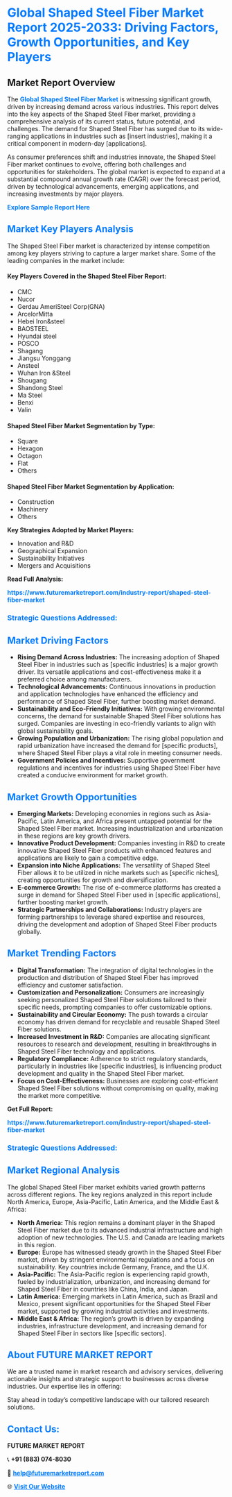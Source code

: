 <h1 style="color: #007BFF;">Global Shaped Steel Fiber Market Report 2025-2033: Driving Factors, Growth Opportunities, and Key Players</h1>

<section id="overview">
<h2>Market Report Overview</h2>
<p>The <a href="https://www.futuremarketreport.com/industry-report/shaped-steel-fiber-market" style="color: #007BFF; text-decoration: none;"><strong>Global Shaped Steel Fiber Market</strong></a> is witnessing significant growth, driven by increasing demand across various industries. This report delves into the key aspects of the Shaped Steel Fiber market, providing a comprehensive analysis of its current status, future potential, and challenges. The demand for Shaped Steel Fiber has surged due to its wide-ranging applications in industries such as [insert industries], making it a critical component in modern-day [applications].</p>
<p>As consumer preferences shift and industries innovate, the Shaped Steel Fiber market continues to evolve, offering both challenges and opportunities for stakeholders. The global market is expected to expand at a substantial compound annual growth rate (CAGR) over the forecast period, driven by technological advancements, emerging applications, and increasing investments by major players.</p>
</section>

<section id="overview">
<p><a href="https://www.futuremarketreport.com/request-sample/reportId=52774" style="color: #007BFF; text-decoration: none;"><strong>Explore Sample Report Here</strong></a></p>
</section>

<section id="key-players">
<h2 style="color: #007BFF;">Market Key Players Analysis</h2>
<p>The Shaped Steel Fiber market is characterized by intense competition among key players striving to capture a larger market share. Some of the leading companies in the market include:</p>
<h4>Key Players Covered in the Shaped Steel Fiber Report:</h4>
<ul><li>CMC</li><li>Nucor</li><li>Gerdau AmeriSteel Corp(GNA)</li><li>ArcelorMitta</li><li>Hebei Iron&amp;steel</li><li>BAOSTEEL</li><li>Hyundai steel</li><li>POSCO</li><li>Shagang</li><li>Jiangsu Yonggang</li><li>Ansteel</li><li>Wuhan Iron &amp;Steel</li><li>Shougang</li><li>Shandong Steel</li><li>Ma Steel</li><li>Benxi</li><li>Valin</li></ul>
<h4>Shaped Steel Fiber Market Segmentation by Type:</h4>
<ul><li>Square</li><li>Hexagon</li><li>Octagon</li><li>Flat</li><li>Others</li></ul>

<h4>Shaped Steel Fiber Market Segmentation by Application:</h4>
<ul><li>Construction</li><li>Machinery</li><li>Others</li></ul>
<p><strong>Key Strategies Adopted by Market Players:</strong></p>
<ul>
<li>Innovation and R&D</li>
<li>Geographical Expansion</li>
<li>Sustainability Initiatives</li>
<li>Mergers and Acquisitions</li>
</ul>
</section>

<section>
<p><strong>Read Full Analysis: </strong></p><a href="https://www.futuremarketreport.com/industry-report/shaped-steel-fiber-market" style="color: #007BFF; text-decoration: none;"><strong>https://www.futuremarketreport.com/industry-report/shaped-steel-fiber-market</strong></a>
<h3 style="color: #007BFF;">Strategic Questions Addressed:</h3>
</section>

<section id="driving-factors">
<h2 style="color: #007BFF;">Market Driving Factors</h2>
<ul>
<li><strong>Rising Demand Across Industries:</strong> The increasing adoption of Shaped Steel Fiber in industries such as [specific industries] is a major growth driver. Its versatile applications and cost-effectiveness make it a preferred choice among manufacturers.</li>
<li><strong>Technological Advancements:</strong> Continuous innovations in production and application technologies have enhanced the efficiency and performance of Shaped Steel Fiber, further boosting market demand.</li>
<li><strong>Sustainability and Eco-Friendly Initiatives:</strong> With growing environmental concerns, the demand for sustainable Shaped Steel Fiber solutions has surged. Companies are investing in eco-friendly variants to align with global sustainability goals.</li>
<li><strong>Growing Population and Urbanization:</strong> The rising global population and rapid urbanization have increased the demand for [specific products], where Shaped Steel Fiber plays a vital role in meeting consumer needs.</li>
<li><strong>Government Policies and Incentives:</strong> Supportive government regulations and incentives for industries using Shaped Steel Fiber have created a conducive environment for market growth.</li>
</ul>
</section>

<section id="growth-opportunities">
<h2 style="color: #007BFF;">Market Growth Opportunities</h2>
<ul>
<li><strong>Emerging Markets:</strong> Developing economies in regions such as Asia-Pacific, Latin America, and Africa present untapped potential for the Shaped Steel Fiber market. Increasing industrialization and urbanization in these regions are key growth drivers.</li>
<li><strong>Innovative Product Development:</strong> Companies investing in R&D to create innovative Shaped Steel Fiber products with enhanced features and applications are likely to gain a competitive edge.</li>
<li><strong>Expansion into Niche Applications:</strong> The versatility of Shaped Steel Fiber allows it to be utilized in niche markets such as [specific niches], creating opportunities for growth and diversification.</li>
<li><strong>E-commerce Growth:</strong> The rise of e-commerce platforms has created a surge in demand for Shaped Steel Fiber used in [specific applications], further boosting market growth.</li>
<li><strong>Strategic Partnerships and Collaborations:</strong> Industry players are forming partnerships to leverage shared expertise and resources, driving the development and adoption of Shaped Steel Fiber products globally.</li>
</ul>
</section>

<section id="trending-factors">
<h2 style="color: #007BFF;">Market Trending Factors</h2>
<ul>
<li><strong>Digital Transformation:</strong> The integration of digital technologies in the production and distribution of Shaped Steel Fiber has improved efficiency and customer satisfaction.</li>
<li><strong>Customization and Personalization:</strong> Consumers are increasingly seeking personalized Shaped Steel Fiber solutions tailored to their specific needs, prompting companies to offer customizable options.</li>
<li><strong>Sustainability and Circular Economy:</strong> The push towards a circular economy has driven demand for recyclable and reusable Shaped Steel Fiber solutions.</li>
<li><strong>Increased Investment in R&D:</strong> Companies are allocating significant resources to research and development, resulting in breakthroughs in Shaped Steel Fiber technology and applications.</li>
<li><strong>Regulatory Compliance:</strong> Adherence to strict regulatory standards, particularly in industries like [specific industries], is influencing product development and quality in the Shaped Steel Fiber market.</li>
<li><strong>Focus on Cost-Effectiveness:</strong> Businesses are exploring cost-efficient Shaped Steel Fiber solutions without compromising on quality, making the market more competitive.</li>
</ul>
</section>

<section>
<p><strong>Get Full Report: </strong></p><a href="https://www.futuremarketreport.com/industry-report/shaped-steel-fiber-market" style="color: #007BFF; text-decoration: none;"><strong>https://www.futuremarketreport.com/industry-report/shaped-steel-fiber-market</strong></a>
<h3 style="color: #007BFF;">Strategic Questions Addressed:</h3>
</section>


<section id="regional-analysis">
<h2 style="color: #007BFF;">Market Regional Analysis</h2>
<p>The global Shaped Steel Fiber market exhibits varied growth patterns across different regions. The key regions analyzed in this report include North America, Europe, Asia-Pacific, Latin America, and the Middle East & Africa:</p>
<ul>
<li><strong>North America:</strong> This region remains a dominant player in the Shaped Steel Fiber market due to its advanced industrial infrastructure and high adoption of new technologies. The U.S. and Canada are leading markets in this region.</li>
<li><strong>Europe:</strong> Europe has witnessed steady growth in the Shaped Steel Fiber market, driven by stringent environmental regulations and a focus on sustainability. Key countries include Germany, France, and the U.K.</li>
<li><strong>Asia-Pacific:</strong> The Asia-Pacific region is experiencing rapid growth, fueled by industrialization, urbanization, and increasing demand for Shaped Steel Fiber in countries like China, India, and Japan.</li>
<li><strong>Latin America:</strong> Emerging markets in Latin America, such as Brazil and Mexico, present significant opportunities for the Shaped Steel Fiber market, supported by growing industrial activities and investments.</li>
<li><strong>Middle East & Africa:</strong> The region’s growth is driven by expanding industries, infrastructure development, and increasing demand for Shaped Steel Fiber in sectors like [specific sectors].</li>
</ul>
</section>

<footer>
<h2 style="color: #007BFF;">About FUTURE MARKET REPORT</h2>
<p>We are a trusted name in market research and advisory services, delivering actionable insights and strategic support to businesses across diverse industries. Our expertise lies in offering:</p>

<p>Stay ahead in today’s competitive landscape with our tailored research solutions.</p>

<h2 style="color: #007BFF;">Contact Us:</h2>
<p><strong>FUTURE MARKET REPORT</strong></p>
<p>📞 <strong>+91 (883) 074-8030</strong></p>
<p>📧 <strong><a href="mailto:help@futuremarketreport.com" style="color: #007BFF;">help@futuremarketreport.com</a></strong></p>
<p>🌐 <strong><a href="https://www.futuremarketreport.com/" style="color: #007BFF;">Visit Our Website</a></strong></p>
</footer>